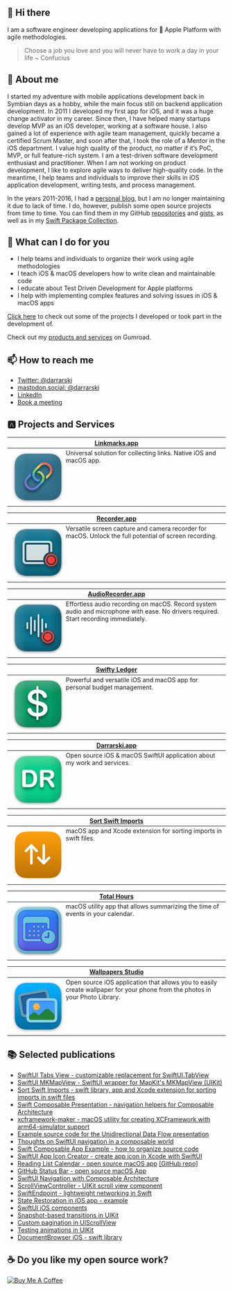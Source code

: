 ## 👋 Hi there

I am a software engineer developing applications for  Apple Platform with agile methodologies.

> Choose a job you love and you will never have to work a day in your life ~ Confucius

## 📝 About me

I started my adventure with mobile applications development back in Symbian days as a hobby, while the main focus still on backend application development. In 2011 I developed my first app for iOS, and it was a huge change activator in my career. Since then, I have helped many startups develop MVP as an iOS developer, working at a software house. I also gained a lot of experience with agile team management, quickly became a certified Scrum Master, and soon after that, I took the role of a Mentor in the iOS department. I value high quality of the product, no matter if it’s PoC, MVP, or full feature-rich system. I am a test-driven software development enthusiast and practitioner. When I am not working on product development, I like to explore agile ways to deliver high-quality code. In the meantime, I help teams and individuals to improve their skills in iOS application development, writing tests, and process management.

In the years 2011-2016, I had a [personal blog][personal-blog], but I am no longer maintaining it due to lack of time. I do, however, publish some open source projects from time to time. You can find them in my GitHub [repositories][github-repos] and [gists][github-gists], as well as in my [Swift Package Collection][swift-package-collection].

## 💪 What can I do for you

- I help teams and individuals to organize their work using agile methodologies
- I teach iOS & macOS developers how to write clean and maintainable code
- I educate about Test Driven Development for Apple platforms
- I help with implementing complex features and solving issues in iOS & macOS apps

[Click here][notion-projects] to check out some of the projects I developed or took part in the development of.

Check out my [products and services][gumroad-profile] on Gumroad.

## 📫 How to reach me

- [Twitter: @darrarski][twitter-profile]
- [mastodon.social: @darrarski][mastodon-profile]
- [LinkedIn][linkedin-profile]
- [Book a meeting][calcom-profile]

## 🅰️ Projects and Services

| [Linkmarks.app](https://linkmarks.darrarski.pl) |
| --- |
| <img src="images/linkmarks-app-icon.png" width="128"  align="left"/> Universal solution for collecting links. Native iOS and macOS app. |

| [Recorder.app](https://macrecorder.app) |
| --- |
| <img src="images/recorder-app-icon.png" width="128"  align="left"/> Versatile screen capture and camera recorder for macOS. Unlock the full potential of screen recording. |

| [AudioRecorder.app](https://audio.macrecorder.app) |
| --- |
| <img src="images/audio-recorder-app-icon.png" width="128"  align="left"/> Effortless audio recording on macOS. Record system audio and microphone with ease. No drivers required. Start recording immediately. |

| [Swifty Ledger](https://swifty-ledger.darrarski.pl) |
| --- |
| <img src="images/swifty-ledger-app-icon.png" width="128" align="left"/> Powerful and versatile iOS and macOS app for personal budget management. |

| [Darrarski.app](https://app.darrarski.pl) |
| --- |
| <img src="images/darrarski-app-icon.png" width="128" align="left"/> Open source iOS & macOS SwiftUI application about my work and services. |

| [Sort Swift Imports](https://sort-swift-imports.darrarski.pl) |
| --- |
| <img src="images/sort-swift-imports-app-icon.png" width="128" align="left"/> macOS app and Xcode extension for sorting imports in swift files. |

| [Total Hours](https://totalhours.darrarski.pl) |
| --- |
| <img src="images/total-hours-app-icon.png" width="128" align="left"/> macOS utility app that allows summarizing the time of events in your calendar. |

| [Wallpapers Studio](https://github.com/darrarski/WallpapersStudio-iOS) |
| --- |
| <img src="images/wallpapers-studio-app-icon.png" width="128" align="left"/> Open source iOS application that allows you to easily create wallpaper for your phone from the photos in your Photo Library. |

## 📚 Selected publications

- [SwiftUI Tabs View - customizable replacement for SwiftUI.TabView](https://github.com/darrarski/swiftui-tabs-view)
- [SwiftUI MKMapView - SwiftUI wrapper for MapKit's MKMapView (UIKit)](https://github.com/darrarski/SwiftUIMKMapView)
- [Sort Swift Imports - swift library, app and Xcode extension for sorting imports in swift files](https://github.com/darrarski/sort-swift-imports)
- [Swift Composable Presentation - navigation helpers for Composable Architecture](https://github.com/darrarski/swift-composable-presentation)
- [xcframework-maker - macOS utility for creating XCFramework with arm64-simulator support](https://github.com/darrarski/xcframework-maker)
- [Example source code for the Unidirectional Data Flow presentation](https://github.com/darrarski/UDFExamples)
- [Thoughts on SwiftUI navigation in a composable world](https://github.com/darrarski/darrarski/blob/main/2021/04/Thoughts-on-SwiftUI-navigation/README.md)
- [Swift Composable App Example - how to organize source code](https://github.com/darrarski/swift-composable-app-example)
- [SwiftUI App Icon Creator - create app icon in Xcode with SwiftUI](https://github.com/darrarski/swiftui-app-icon-creator)
- [Reading List Calendar - open source macOS app](https://dev.to/elpassion/reading-list-calendar-macos-app-3fmh) [[GitHub repo]](https://github.com/elpassion/ReadingListCalendarApp)
- [GitHub Status Bar - open source macOS App](https://github.com/darrarski/github-status-bar)
- [SwiftUI Navigation with Composable Architecture](https://github.com/darrarski/tca-swiftui-navigation-demo)
- [ScrollViewController - UIKit scroll view component](https://github.com/darrarski/ScrollViewController)
- [SwiftEndpoint - lightweight networking in Swift](https://github.com/darrarski/SwiftEndpoint)
- [State Restoration in iOS app - example](https://github.com/darrarski/iOS-State-Restoration)
- [SwiftUI iOS components](https://github.com/darrarski/SwiftUI-iOS-components)
- [Snapshot-based transitions in UIKit](https://dev.to/elpassion/reading-list-calendar-macos-app-3fmh)
- [Custom pagination in UIScrollView](https://dev.to/elpassion/custom-pagination-in-uiscrollview-c45)
- [Testing animations in UIKit](https://dev.to/elpassion/testing-animations-in-uikit-1fin)
- [DocumentBrowser iOS - swift library](https://github.com/darrarski/DocumentBrowser-iOS)

## ☕️ Do you like my open source work?

<a href="https://www.buymeacoffee.com/darrarski" target="_blank"><img src="https://cdn.buymeacoffee.com/buttons/v2/default-yellow.png" alt="Buy Me A Coffee" height="60" width="217" style="height: 60px !important;width: 217px !important;" ></a>

[personal-blog]: http://wp.darrarski.pl
[twitter-profile]: https://twitter.com/darrarski
[mastodon-profile]: https://mastodon.social/@darrarski
[linkedin-profile]: https://www.linkedin.com/in/darrarski
[github-profile]: https://github.com/darrarski
[github-repos]: https://github.com/darrarski?tab=repositories
[github-gists]: https://gist.github.com/darrarski
[swift-package-collection]: https://swiftpackageindex.com/darrarski
[calcom-profile]: https://cal.com/darrarski
[notion-projects]: https://darrarski.notion.site/7de8925b1ab7479b9cd29a89845a2b51
[gumroad-profile]: https://darrarski.gumroad.com
